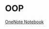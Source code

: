 # OOP

[OneNote Notebook](https://onedrive.live.com/redir?resid=1AE285EA55A3A0A3%2113323&page=Edit&wd=target%28OOP.one%7C30a9af40-92fd-44f2-bd3c-752f2de0280f%2F%29&wdorigin=717)
